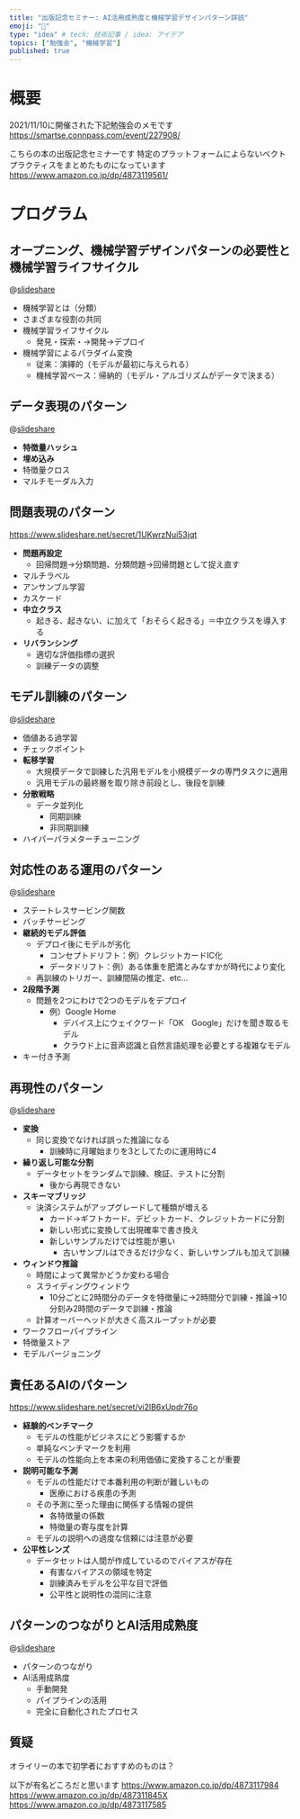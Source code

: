 ```yaml
---
title: "出版記念セミナー: AI活用成熟度と機械学習デザインパターン詳説"
emoji: "🐙"
type: "idea" # tech: 技術記事 / idea: アイデア
topics: ["勉強会", "機械学習"]
published: true
---
```

# 概要

2021/11/10に開催された下記勉強会のメモです
https://smartse.connpass.com/event/227908/

こちらの本の出版記念セミナーです
特定のプラットフォームによらないベクトプラクティスをまとめたものになっています
https://www.amazon.co.jp/dp/4873119561/

# プログラム

## オープニング、機械学習デザインパターンの必要性と機械学習ライフサイクル

@[slideshare](FqqhXPSUxsR3g1)

- 機械学習とは（分類）
- さまざまな役割の共同
- 機械学習ライフサイクル
  - 発見・探索・→開発→デプロイ
- 機械学習によるパラダイム変換
  - 従来：演繹的（モデルが最初に与えられる）
  - 機械学習ベース：帰納的（モデル・アルゴリズムがデータで決まる）

## データ表現のパターン

@[slideshare](jUoe1QEVRc9AD)

- **特徴量ハッシュ**
- **埋め込み**
- 特徴量クロス
- マルチモーダル入力

## 問題表現のパターン

https://www.slideshare.net/secret/1UKwrzNui53jqt

- **問題再設定**
  - 回帰問題→分類問題、分類問題→回帰問題として捉え直す
- マルチラベル
- アンサンブル学習
- カスケード
- **中立クラス**
  - 起きる、起きない、に加えて「おそらく起きる」＝中立クラスを導入する
- **リバランシング**
  - 適切な評価指標の選択
  - 訓練データの調整

## モデル訓練のパターン

@[slideshare](xJVRz8AcR6bisy)

- 価値ある過学習
- チェックポイント
- **転移学習**
  - 大規模データで訓練した汎用モデルを小規模データの専門タスクに適用
  - 汎用モデルの最終層を取り除き前段とし、後段を訓練
- **分散戦略**
  - データ並列化
    - 同期訓練
    - 非同期訓練
- ハイパーパラメターチューニング

## 対応性のある運用のパターン

@[slideshare](s1pRq5FKQjavmE)

- ステートレスサービング関数
- バッチサービング
- **継続的モデル評価**
  - デプロイ後にモデルが劣化
    - コンセプトドリフト：例）クレジットカードIC化
    - データドリフト：例）ある体重を肥満とみなすかが時代により変化
  - 再訓練のトリガー、訓練間隔の推定、etc...
- **2段階予測**
  - 問題を2つにわけで2つのモデルをデプロイ
    - 例）Google Home
      - デバイス上にウェイクワード「OK　Google」だけを聞き取るモデル
      - クラウド上に音声認識と自然言語処理を必要とする複雑なモデル
- キー付き予測

## 再現性のパターン

@[slideshare](hPVVI0ZHY8Xa9y)

- **変換**
  - 同じ変換でなければ誤った推論になる
    - 訓練時に月曜始まりを3としてたのに運用時に4
- **繰り返し可能な分割**
  - データセットをランダムで訓練、検証、テストに分割
    - 後から再現できない
- **スキーマブリッジ**
  - 決済システムがアップグレードして種類が増える
    - カード→ギフトカード、デビットカード、クレジットカードに分割
    - 新しい形式に変換して出現確率で書き換え
    - 新しいサンプルだけでは性能が悪い
      - 古いサンプルはできるだけ少なく、新しいサンプルも加えて訓練
- **ウィンドウ推論**
  - 時間によって異常かどうか変わる場合
  - スライディングウィンドウ
    - 10分ごとに2時間分のデータを特徴量に→2時間分で訓練・推論→10分刻み2時間のデータで訓練・推論
  - 計算オーバーヘッドが大きく高スループットが必要
- ワークフローパイプライン
- 特徴量ストア
- モデルバージョニング

## 責任あるAIのパターン

https://www.slideshare.net/secret/vi2lB6xUpdr76o

- **経験的ベンチマーク**
  - モデルの性能がビジネスにどう影響するか
  - 単純なベンチマークを利用
  - モデルの性能向上を本来の利用価値に変換することが重要
- **説明可能な予測**
  - モデルの性能だけで本番利用の判断が難しいもの
    - 医療における疾患の予測
  - その予測に至った理由に関係する情報の提供
    - 各特徴量の係数
    - 特徴量の寄与度を計算
  - モデルの説明への過度な信頼には注意が必要
- **公平性レンズ**
  - データセットは人間が作成しているのでバイアスが存在
    - 有害なバイアスの領域を特定
    - 訓練済みモデルを公平な目で評価
    - 公平性と説明性の混同に注意

## パターンのつながりとAI活用成熟度

@[slideshare](iEM0moepTFVzAl)

- パターンのつながり
- AI活用成熟度
  - 手動開発
  - パイプラインの活用
  - 完全に自動化されたプロセス

## 質疑

オライリーの本で初学者におすすめのものは？

以下が有名どころだと思います
https://www.amazon.co.jp/dp/4873117984
https://www.amazon.co.jp/dp/487311845X
https://www.amazon.co.jp/dp/4873117585
